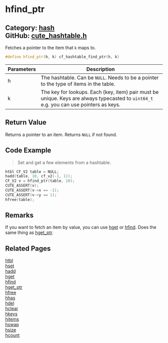 # hfind_ptr

Category: [hash](https://github.com/RandyGaul/cute_framework/blob/master/docs/api_reference?id=hash)  
GitHub: [cute_hashtable.h](https://github.com/RandyGaul/cute_framework/blob/master/include/cute_hashtable.h)  
---

Fetches a pointer to the item that `k` maps to.

```cpp
#define hfind_ptr(h, k) cf_hashtable_find_ptr(h, k)
```

Parameters | Description
--- | ---
h | The hashtable. Can be `NULL`. Needs to be a pointer to the type of items in the table.
k | The key for lookups. Each {key, item} pair must be unique. Keys are always typecasted to `uint64_t` e.g. you can use pointers as keys.

## Return Value

Returns a pointer to an item. Returns `NULL` if not found.

## Code Example

> Set and get a few elements from a hashtable.

```cpp
htbl CF_V2 table = NULL;
hadd(table, 10, cf_v2(-1, 1));
CF_V2 v = hfind_ptr(table, 10);
CUTE_ASSERT(v);
CUTE_ASSERT(v->x == -1);
CUTE_ASSERT(v->y == 1);
hfree(table);
```

## Remarks

If you want to fetch an item by value, you can use [hget](https://github.com/RandyGaul/cute_framework/blob/master/docs/hash/hget.md) or [hfind](https://github.com/RandyGaul/cute_framework/blob/master/docs/hash/hfind.md). Does the same thing as [hget_ptr](https://github.com/RandyGaul/cute_framework/blob/master/docs/hash/hget_ptr.md).

## Related Pages

[htbl](https://github.com/RandyGaul/cute_framework/blob/master/docs/hash/htbl.md)  
[hset](https://github.com/RandyGaul/cute_framework/blob/master/docs/hash/hset.md)  
[hadd](https://github.com/RandyGaul/cute_framework/blob/master/docs/hash/hadd.md)  
[hget](https://github.com/RandyGaul/cute_framework/blob/master/docs/hash/hget.md)  
[hfind](https://github.com/RandyGaul/cute_framework/blob/master/docs/hash/hfind.md)  
[hget_ptr](https://github.com/RandyGaul/cute_framework/blob/master/docs/hash/hget_ptr.md)  
[hfree](https://github.com/RandyGaul/cute_framework/blob/master/docs/hash/hfree.md)  
[hhas](https://github.com/RandyGaul/cute_framework/blob/master/docs/hash/hhas.md)  
[hdel](https://github.com/RandyGaul/cute_framework/blob/master/docs/hash/hdel.md)  
[hclear](https://github.com/RandyGaul/cute_framework/blob/master/docs/hash/hclear.md)  
[hkeys](https://github.com/RandyGaul/cute_framework/blob/master/docs/hash/hkeys.md)  
[hitems](https://github.com/RandyGaul/cute_framework/blob/master/docs/hash/hitems.md)  
[hswap](https://github.com/RandyGaul/cute_framework/blob/master/docs/hash/hswap.md)  
[hsize](https://github.com/RandyGaul/cute_framework/blob/master/docs/hash/hsize.md)  
[hcount](https://github.com/RandyGaul/cute_framework/blob/master/docs/hash/hcount.md)  
